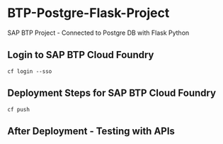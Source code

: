 # BTP-Postgre-Flask-Project
SAP BTP Project - Connected to Postgre DB with Flask Python 




## Login to SAP BTP Cloud Foundry
```
cf login --sso
```

## Deployment Steps for SAP BTP Cloud Foundry

```
cf push
```
## After Deployment - Testing with APIs

